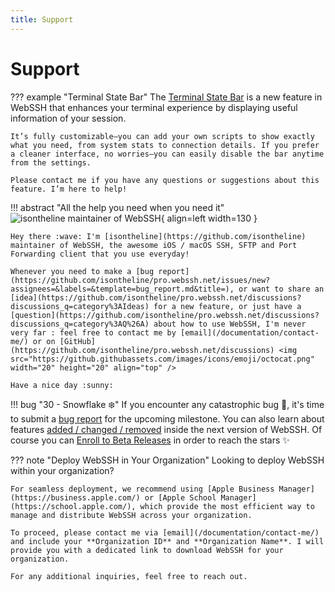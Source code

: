 ```yaml
---
title: Support
---
```


# Support

??? example "Terminal State Bar"
    The [Terminal State Bar](/documentation/terminal-state-bar/) is a new feature in WebSSH that enhances your terminal experience by displaying useful information of your session. 
    
    It’s fully customizable—you can add your own scripts to show exactly what you need, from system stats to connection details. If you prefer a cleaner interface, no worries—you can easily disable the bar anytime from the settings. 
    
    Please contact me if you have any questions or suggestions about this feature. I’m here to help!

!!! abstract "All the help you need when you need it"
    ![isontheline maintainer of WebSSH](https://avatars.githubusercontent.com/u/44212923?v=4){ align=left width=130 }

    Hey there :wave: I'm [isontheline](https://github.com/isontheline) maintainer of WebSSH, the awesome iOS / macOS SSH, SFTP and Port Forwarding client that you use everyday!

    Whenever you need to make a [bug report](https://github.com/isontheline/pro.webssh.net/issues/new?assignees=&labels=&template=bug_report.md&title=), or want to share an [idea](https://github.com/isontheline/pro.webssh.net/discussions?discussions_q=category%3AIdeas) for a new feature, or just have a [question](https://github.com/isontheline/pro.webssh.net/discussions?discussions_q=category%3AQ%26A) about how to use WebSSH, I'm never very far : feel free to contact me by [email](/documentation/contact-me/) or on [GitHub](https://github.com/isontheline/pro.webssh.net/discussions) <img src="https://github.githubassets.com/images/icons/emoji/octocat.png" width="20" height="20" align="top" />

    Have a nice day :sunny:

!!! bug "30 - Snowflake :snowflake:"
    If you encounter any catastrophic bug :bug:, it's time to submit a [bug report](https://github.com/isontheline/pro.webssh.net/issues/new?assignees=&labels=&template=bug_report.md&title=) for the upcoming milestone.
    You can also learn about features [added / changed / removed](/documentation/changelog/30/) inside the next version of WebSSH.
    Of course you can [Enroll to Beta Releases](/documentation/becoming-external-tester/) in order to reach the stars :sparkles:

??? note "Deploy WebSSH in Your Organization"
    Looking to deploy WebSSH within your organization? 

    For seamless deployment, we recommend using [Apple Business Manager](https://business.apple.com/) or [Apple School Manager](https://school.apple.com/), which provide the most efficient way to manage and distribute WebSSH across your organization.

    To proceed, please contact me via [email](/documentation/contact-me/) and include your **Organization ID** and **Organization Name**. I will provide you with a dedicated link to download WebSSH for your organization.

    For any additional inquiries, feel free to reach out.